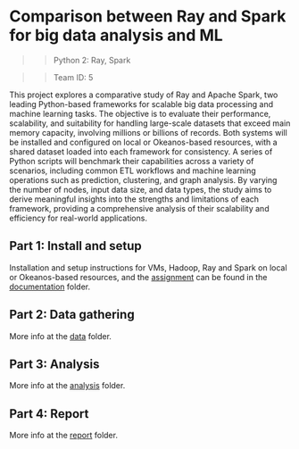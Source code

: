 # Comparison between Ray and Spark for big data analysis and ML

>> Python 2: Ray, Spark

>> Team ID: 5

This project explores a comparative study of Ray and Apache Spark, two leading Python-based frameworks for scalable big data processing and machine learning tasks. The objective is to evaluate their performance, scalability, and suitability for handling large-scale datasets that exceed main memory capacity, involving millions or billions of records. Both systems will be installed and configured on local or Okeanos-based resources, with a shared dataset loaded into each framework for consistency. A series of Python scripts will benchmark their capabilities across a variety of scenarios, including common ETL workflows and machine learning operations such as prediction, clustering, and graph analysis. By varying the number of nodes, input data size, and data types, the study aims to derive meaningful insights into the strengths and limitations of each framework, providing a comprehensive analysis of their scalability and efficiency for real-world applications.

## Part 1: Install and setup

Installation and setup instructions for VMs, Hadoop, Ray and Spark on local or Okeanos-based resources, and the [assignment](https://github.com/ntua-el20439/Big-Data-HDFS-Ray-vs-Spark/blob/main/documentation/ASSIGNMENT.md) can be found in the [documentation](https://github.com/ntua-el20439/Big-Data-HDFS-Ray-vs-Spark/blob/main/documentation/README.md) folder.

## Part 2: Data gathering

More info at the [data](https://github.com/ntua-el20439/Big-Data-HDFS-Ray-vs-Spark/blob/main/data/README.md) folder.

## Part 3: Analysis

More info at the [analysis](https://github.com/ntua-el20439/Big-Data-HDFS-Ray-vs-Spark/blob/main/analysis/README.md) folder.

## Part 4: Report

More info at the [report](https://github.com/ntua-el20439/Big-Data-HDFS-Ray-vs-Spark/blob/main/report/README.md) folder.